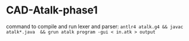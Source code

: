 # CAD-Atalk-phase1

command to compile and run lexer and parser:
```antlr4 atalk.g4 && javac atalk*.java  && grun atalk program -gui < in.atk > output```